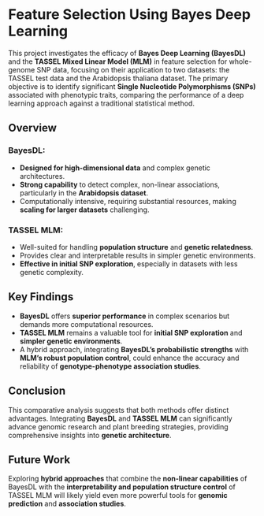 # Feature Selection Using Bayes Deep Learning

This project investigates the efficacy of **Bayes Deep Learning (BayesDL)** and the **TASSEL Mixed Linear Model (MLM)** in feature selection for whole-genome SNP data, focusing on their application to two datasets: the TASSEL test data and the Arabidopsis thaliana dataset. The primary objective is to identify significant **Single Nucleotide Polymorphisms (SNPs)** associated with phenotypic traits, comparing the performance of a deep learning approach against a traditional statistical method.

## Overview

### BayesDL:
- **Designed for high-dimensional data** and complex genetic architectures.
- **Strong capability** to detect complex, non-linear associations, particularly in the **Arabidopsis dataset**.
- Computationally intensive, requiring substantial resources, making **scaling for larger datasets** challenging.

### TASSEL MLM:
- Well-suited for handling **population structure** and **genetic relatedness**.
- Provides clear and interpretable results in simpler genetic environments.
- **Effective in initial SNP exploration**, especially in datasets with less genetic complexity.

## Key Findings

- **BayesDL** offers **superior performance** in complex scenarios but demands more computational resources.
- **TASSEL MLM** remains a valuable tool for **initial SNP exploration** and **simpler genetic environments**.
- A hybrid approach, integrating **BayesDL’s probabilistic strengths** with **MLM’s robust population control**, could enhance the accuracy and reliability of **genotype-phenotype association studies**.

## Conclusion

This comparative analysis suggests that both methods offer distinct advantages. Integrating **BayesDL** and **TASSEL MLM** can significantly advance genomic research and plant breeding strategies, providing comprehensive insights into **genetic architecture**.

## Future Work

Exploring **hybrid approaches** that combine the **non-linear capabilities** of BayesDL with the **interpretability and population structure control** of TASSEL MLM will likely yield even more powerful tools for **genomic prediction** and **association studies**.

